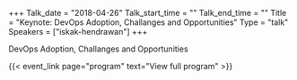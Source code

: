 +++
Talk_date = "2018-04-26"
Talk_start_time = ""
Talk_end_time = ""
Title = "Keynote: DevOps Adoption, Challanges and Opportunities"
Type = "talk"
Speakers = ["iskak-hendrawan"]
+++

DevOps Adoption, Challanges and Opportunities

{{< event_link page="program" text="View full program" >}}

